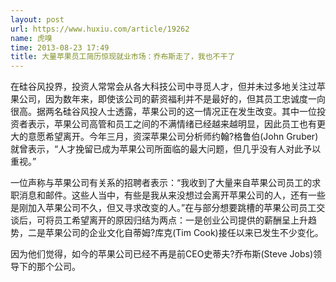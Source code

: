 ```yaml
---
layout: post
url: https://www.huxiu.com/article/19262
name: 虎嗅
time: 2013-08-23 17:49
title: 大量苹果员工简历惊现就业市场：乔布斯走了，我也不干了
---
```

在硅谷风投界，投资人常常会从各大科技公司中寻觅人才，但并未过多地关注过苹果公司，因为数年来，即使该公司的薪资福利并不是最好的，但其员工忠诚度一向很高。据两名硅谷风投人士透露，苹果公司的这一情况正在发生改变。其中一位投资者表示，苹果公司高管和员工之间的不满情绪已经越来越明显，因此员工也有更大的意愿希望离开。今年三月，资深苹果公司分析师约翰?格鲁伯(John Gruber)就曾表示，“人才挽留已成为苹果公司所面临的最大问题，但几乎没有人对此予以重视。”

一位声称与苹果公司有关系的招聘者表示：“我收到了大量来自苹果公司员工的求职消息和邮件。这些人当中，有些是我从来没想过会离开苹果公司的人，还有一些是刚加入苹果公司不久，但又寻求改变的人。”在与部分想要跳槽的苹果公司员工交谈后，可将员工希望离开的原因归结为两点：一是创业公司提供的薪酬呈上升趋势，二是苹果公司的企业文化自蒂姆?库克(Tim Cook)接任以来已发生不少变化。

因为他们觉得，如今的苹果公司已经不再是前CEO史蒂夫?乔布斯(Steve Jobs)领导下的那个公司。

